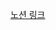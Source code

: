 [노션 링크](https://invented-streetcar-5cd.notion.site/13cd70faa068801c96c8dd05d7acc7de?v=3c96b12e1d884292afbb35bc214100f7)
